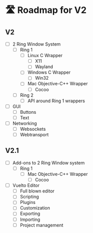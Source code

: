 # 🛣️ Roadmap for V2

## V2

- [ ] 2 Ring Window System
    - [ ] Ring 1
        - [ ] Linux C Wrapper
          - [ ] X11
          - [ ] Wayland
        - [ ] Windows C Wrapper
            - [ ] Win32
        - [ ] Mac Objective-C++ Wrapper
            - [ ] Cocoo
    - [ ] Ring 2
        - [ ] API around Ring 1 wrappers

- [ ] GUI
    - [ ] Buttons
    - [ ] Text

- [ ] Networking
    - [ ] Websockets
    - [ ] Webtransport

## V2.1

- [ ] Add-ons to 2 Ring Window system
    - [ ] Ring 1
        - [ ] Mac Objective-C++ Wrapper
            - [ ] Cocoo

- [ ] Vuelto Editor
    - [ ] Full blown editor
    - [ ] Scripting
    - [ ] Plugins
    - [ ] Customization
    - [ ] Exporting
    - [ ] Importing
    - [ ] Project management
